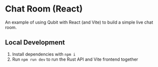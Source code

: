 # Chat Room (React)

An example of using Qubit with React (and Vite) to build a simple live chat room.

## Local Development

1. Install dependencies with `npm i`
2. Run `npm run dev` to run the Rust API and Vite frontend together
